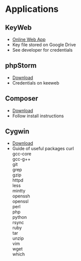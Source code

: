# Applications

## KeyWeb
- [Online Web App](https://keeweb.info/)
- Key file stored on Google Drive
- See developer for credentials

## phpStorm
- [Download](https://www.jetbrains.com/phpstorm/download)
- Credentials on keeweb

## Composer
- [Download](https://getcomposer.org/download/)
- Follow install instructions

## Cygwin
- [Download](https://www.cygwin.com)
- Guide of useful packages
curl  
gcc-core  
gcc-g++  
git  
grep  
gzip  
httpd  
less  
mintty  
openssh  
openssl  
perl  
php  
python  
rsync  
ruby  
tar  
unzip  
vim  
wget  
which  